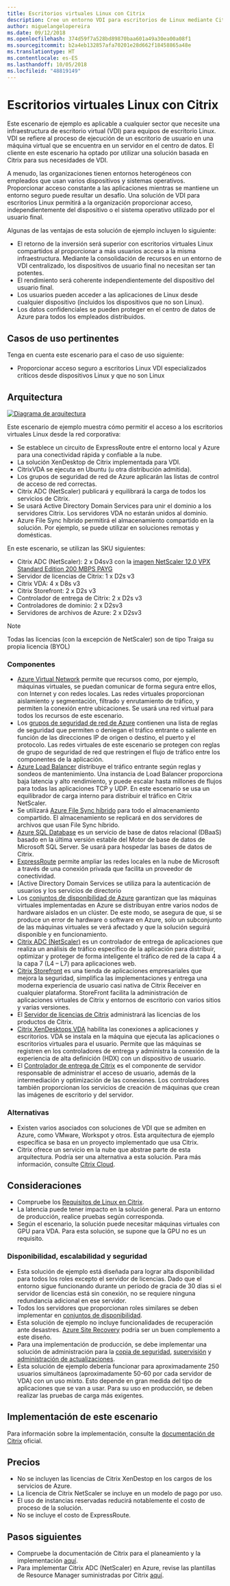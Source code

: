```yaml
---
title: Escritorios virtuales Linux con Citrix
description: Cree un entorno VDI para escritorios de Linux mediante Citrix en Azure.
author: miguelangelopereira
ms.date: 09/12/2018
ms.openlocfilehash: 374d59f7a528bd89870baa601a49a30ea00a08f1
ms.sourcegitcommit: b2a4eb132857afa70201e28d662f18458865a48e
ms.translationtype: HT
ms.contentlocale: es-ES
ms.lasthandoff: 10/05/2018
ms.locfileid: "48819149"
---
```

# <a name="linux-virtual-desktops-with-citrix"></a>Escritorios virtuales Linux con Citrix

Este escenario de ejemplo es aplicable a cualquier sector que necesite una infraestructura de escritorio virtual (VDI) para equipos de escritorio Linux. VDI se refiere al proceso de ejecución de un escritorio de usuario en una máquina virtual que se encuentra en un servidor en el centro de datos. El cliente en este escenario ha optado por utilizar una solución basada en Citrix para sus necesidades de VDI.

A menudo, las organizaciones tienen entornos heterogéneos con empleados que usan varios dispositivos y sistemas operativos. Proporcionar acceso constante a las aplicaciones mientras se mantiene un entorno seguro puede resultar un desafío. Una solución de VDI para escritorios Linux permitirá a la organización proporcionar acceso, independientemente del dispositivo o el sistema operativo utilizado por el usuario final.

Algunas de las ventajas de esta solución de ejemplo incluyen lo siguiente:
* El retorno de la inversión será superior con escritorios virtuales Linux compartidos al proporcionar a más usuarios acceso a la misma infraestructura. Mediante la consolidación de recursos en un entorno de VDI centralizado, los dispositivos de usuario final no necesitan ser tan potentes.
* El rendimiento será coherente independientemente del dispositivo del usuario final.
* Los usuarios pueden acceder a las aplicaciones de Linux desde cualquier dispositivo (incluidos los dispositivos que no son Linux).
* Los datos confidenciales se pueden proteger en el centro de datos de Azure para todos los empleados distribuidos.

## <a name="relevant-use-cases"></a>Casos de uso pertinentes

Tenga en cuenta este escenario para el caso de uso siguiente:

* Proporcionar acceso seguro a escritorios Linux VDI especializados críticos desde dispositivos Linux y que no son Linux

## <a name="architecture"></a>Arquitectura

[![](./media/azure-citrix-sample-diagram.png "Diagrama de arquitectura")](./media/azure-citrix-sample-diagram.png#lightbox)

Este escenario de ejemplo muestra cómo permitir el acceso a los escritorios virtuales Linux desde la red corporativa:

* Se establece un circuito de ExpressRoute entre el entorno local y Azure para una conectividad rápida y confiable a la nube.
* La solución XenDesktop de Citrix implementada para VDI.
* CitrixVDA se ejecuta en Ubuntu (u otra distribución admitida).
* Los grupos de seguridad de red de Azure aplicarán las listas de control de acceso de red correctas.
* Citrix ADC (NetScaler) publicará y equilibrará la carga de todos los servicios de Citrix.
* Se usará Active Directory Domain Services para unir el dominio a los servidores Citrix. Los servidores VDA no estarán unidos al dominio.
* Azure File Sync híbrido permitirá el almacenamiento compartido en la solución. Por ejemplo, se puede utilizar en soluciones remotas y domésticas.

En este escenario, se utilizan las SKU siguientes:

- Citrix ADC (NetScaler): 2 x D4sv3 con la [imagen NetScaler 12.0 VPX Standard Edition 200 MBPS PAYG](https://azuremarketplace.microsoft.com/pt-br/marketplace/apps/citrix.netscalervpx-120?tab=PlansAndPrice)
- Servidor de licencias de Citrix: 1 x D2s v3
- Citrix VDA: 4 x D8s v3
- Citrix Storefront: 2 x D2s v3
- Controlador de entrega de Citrix: 2 x D2s v3
- Controladores de dominio: 2 x D2sv3
- Servidores de archivos de Azure: 2 x D2sv3

> [!NOTE]
> Todas las licencias (con la excepción de NetScaler) son de tipo Traiga su propia licencia (BYOL)

### <a name="components"></a>Componentes

- [Azure Virtual Network](/azure/virtual-network/virtual-networks-overview) permite que recursos como, por ejemplo, máquinas virtuales, se puedan comunicar de forma segura entre ellos, con Internet y con redes locales. Las redes virtuales proporcionan aislamiento y segmentación, filtrado y enrutamiento de tráfico, y permiten la conexión entre ubicaciones. Se usará una red virtual para todos los recursos de este escenario.
- Los [grupos de seguridad de red de Azure](/azure/virtual-network/security-overview) contienen una lista de reglas de seguridad que permiten o deniegan el tráfico entrante o saliente en función de las direcciones IP de origen o destino, el puerto y el protocolo. Las redes virtuales de este escenario se protegen con reglas de grupo de seguridad de red que restringen el flujo de tráfico entre los componentes de la aplicación.
- [Azure Load Balancer](/azure/application-gateway/overview) distribuye el tráfico entrante según reglas y sondeos de mantenimiento. Una instancia de Load Balancer proporciona baja latencia y alto rendimiento, y puede escalar hasta millones de flujos para todas las aplicaciones TCP y UDP. En este escenario se usa un equilibrador de carga interno para distribuir el tráfico en Citrix NetScaler.
- Se utilizará [Azure File Sync híbrido](https://github.com/MicrosoftDocs/azure-docs/edit/master/articles/storage/files/storage-sync-files-planning.md) para todo el almacenamiento compartido. El almacenamiento se replicará en dos servidores de archivos que usan File Sync híbrido.
- [Azure SQL Database](/azure/sql-database/sql-database-technical-overview) es un servicio de base de datos relacional (DBaaS) basado en la última versión estable del Motor de base de datos de Microsoft SQL Server. Se usará para hospedar las bases de datos de Citrix.
- [ExpressRoute](/azure/expressroute/expressroute-introduction) permite ampliar las redes locales en la nube de Microsoft a través de una conexión privada que facilita un proveedor de conectividad. 
- [Active Directory Domain Services se utiliza para la autenticación de usuarios y los servicios de directorio
- Los [conjuntos de disponibilidad de Azure](/azure/virtual-machines/windows/tutorial-availability-sets) garantizan que las máquinas virtuales implementadas en Azure se distribuyan entre varios nodos de hardware aislados en un clúster. De este modo, se asegura de que, si se produce un error de hardware o software en Azure, solo un subconjunto de las máquinas virtuales se verá afectado y que la solución seguirá disponible y en funcionamiento. 
- [Citrix ADC (NetScaler)](https://www.citrix.com/products/citrix-adc) es un controlador de entrega de aplicaciones que realiza un análisis de tráfico específico de la aplicación para distribuir, optimizar y proteger de forma inteligente el tráfico de red de la capa 4 a la capa 7 (L4 – L7) para aplicaciones web. 
- [Citrix Storefront](https://www.citrix.com/products/citrix-virtual-apps-and-desktops/citrix-storefront.html) es una tienda de aplicaciones empresariales que mejora la seguridad, simplifica las implementaciones y entrega una moderna experiencia de usuario casi nativa de Citrix Receiver en cualquier plataforma. StoreFront facilita la administración de aplicaciones virtuales de Citrix y entornos de escritorio con varios sitios y varias versiones. 
- El [Servidor de licencias de Citrix](https://www.citrix.com/buy/licensing/overview.html) administrará las licencias de los productos de Citrix.
- [Citrix XenDesktops VDA](https://docs.citrix.com/en-us/citrix-virtual-apps-desktops-service) habilita las conexiones a aplicaciones y escritorios. VDA se instala en la máquina que ejecuta las aplicaciones o escritorios virtuales para el usuario. Permite que las máquinas se registren en los controladores de entrega y administra la conexión de la experiencia de alta definición (HDX) con un dispositivo de usuario.
- El [Controlador de entrega de Citrix](https://docs.citrix.com/en-us/xenapp-and-xendesktop/7-15-ltsr/manage-deployment/delivery-controllers) es el componente de servidor responsable de administrar el acceso de usuario, además de la intermediación y optimización de las conexiones. Los controladores también proporcionan los servicios de creación de máquinas que crean las imágenes de escritorio y del servidor.

### <a name="alternatives"></a>Alternativas

- Existen varios asociados con soluciones de VDI que se admiten en Azure, como VMware, Workspot y otros. Esta arquitectura de ejemplo específica se basa en un proyecto implementado que usa Citrix.
- Citrix ofrece un servicio en la nube que abstrae parte de esta arquitectura. Podría ser una alternativa a esta solución. Para más información, consulte [Citrix Cloud](https://www.citrix.com/products/citrix-cloud).

## <a name="considerations"></a>Consideraciones

- Compruebe los [Requisitos de Linux en Citrix](https://docs.citrix.com/en-us/linux-virtual-delivery-agent/current-release/system-requirements).
- La latencia puede tener impacto en la solución general. Para un entorno de producción, realice pruebas según corresponda.
- Según el escenario, la solución puede necesitar máquinas virtuales con GPU para VDA. Para esta solución, se supone que la GPU no es un requisito.

### <a name="availability-scalability-and-security"></a>Disponibilidad, escalabilidad y seguridad

- Esta solución de ejemplo está diseñada para lograr alta disponibilidad para todos los roles excepto el servidor de licencias. Dado que el entorno sigue funcionando durante un período de gracia de 30 días si el servidor de licencias está sin conexión, no se requiere ninguna redundancia adicional en ese servidor.
- Todos los servidores que proporcionan roles similares se deben implementar en [conjuntos de disponibilidad](/azure/virtual-machines/windows/manage-availability#configure-multiple-virtual-machines-in-an-availability-set-for-redundancy).
- Esta solución de ejemplo no incluye funcionalidades de recuperación ante desastres. [Azure Site Recovery](/azure/site-recovery/site-recovery-overview) podría ser un buen complemento a este diseño.
- Para una implementación de producción, se debe implementar una solución de administración para la [copia de seguridad](/azure/backup/backup-introduction-to-azure-backup), [supervisión](/azure/monitoring-and-diagnostics/monitoring-overview) y [administración de actualizaciones](/azure/automation/automation-update-management).
- Esta solución de ejemplo debería funcionar para aproximadamente 250 usuarios simultáneos (aproximadamente 50-60 por cada servidor de VDA) con un uso mixto. Esto depende en gran medida del tipo de aplicaciones que se van a usar. Para su uso en producción, se deben realizar las pruebas de carga más exigentes.

## <a name="deploy-this-scenario"></a>Implementación de este escenario

Para información sobre la implementación, consulte la [documentación de Citrix](https://docs.citrix.com/en-us/citrix-virtual-apps-desktops/install-configure.html) oficial.

## <a name="pricing"></a>Precios

- No se incluyen las licencias de Citrix XenDestop en los cargos de los servicios de Azure.
- La licencia de Citrix NetScaler se incluye en un modelo de pago por uso.
- El uso de instancias reservadas reducirá notablemente el costo de proceso de la solución.
- No se incluye el costo de ExpressRoute.

## <a name="next-steps"></a>Pasos siguientes

- Compruebe la documentación de Citrix para el planeamiento y la implementación [aquí](https://docs.citrix.com/en-us/citrix-virtual-apps-desktops/install-configure).
- Para implementar Citrix ADC (NetScaler) en Azure, revise las plantillas de Resource Manager suministradas por Citrix [aquí](https://github.com/citrix/netscaler-azure-templates).
